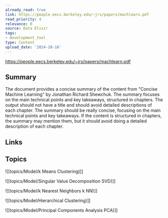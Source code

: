 ```yaml
---
already_read: true
link: https://people.eecs.berkeley.edu/~jrs/papers/machlearn.pdf
read_priority: 4
relevance: 0
source: Data Elixir
tags:
- Development_tool
type: Content
upload_date: '2024-10-16'
---
```


https://people.eecs.berkeley.edu/~jrs/papers/machlearn.pdf
## Summary

The document provides a concise summary of the content from "Concise Machine Learning" by Jonathan Richard Shewchuk. The summary focuses on the main technical points and key takeaways, structured in chapters. The output should not have a title and should avoid detailed descriptions of each chapter. The summary should be really concise, focusing on the main technical points and key takeaways. If the content is structured in chapters, the summary may mention them, but it should avoid doing a detailed description of each chapter.
## Links


## Topics

![[topics/Model/k Means Clustering)]]

![[topics/Model/Singular Value Decomposition SVD)]]

![[topics/Model/k Nearest Neighbors k NN)]]

![[topics/Model/Hierarchical Clustering)]]

![[topics/Model/Principal Components Analysis PCA)]]